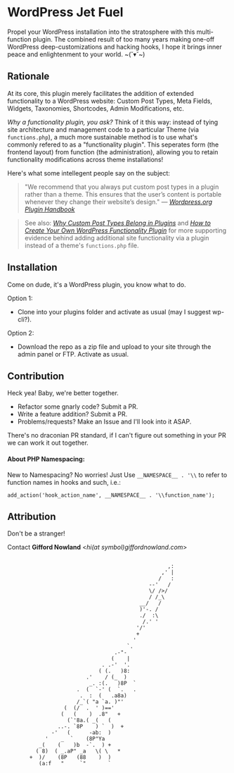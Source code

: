 # WordPress Jet Fuel #

Propel your WordPress installation into the stratosphere with this multi-function plugin. The combined result of too many years making one-off WordPress deep-customizations and hacking hooks, I hope it brings inner peace and enlightenment to your world. ~(˘▾˘~)

## Rationale ##
At its core, this plugin merely facilitates the addition of extended functionality to a WordPress website: Custom Post Types, Meta Fields, Widgets, Taxonomies, Shortcodes, Admin Modifications, etc.

*Why a functionality plugin, you ask?* Think of it this way: instead of tying site architecture and management code to a particular Theme (via `functions.php`), a much more sustainable method is to use what's commonly refered to as a "functionality plugin". This seperates form (the frontend layout) from function (the administration), allowing you to retain functionality modifications across theme installations!

Here's what some intellegent people say on the subject:
> "We recommend that you always put custom post types in a plugin rather than a theme. This ensures that the user’s content is portable whenever they change their website’s design." &mdash; _[Wordpress.org Plugin Handbook](https://developer.wordpress.org/plugins/custom-post-types-and-taxonomies/registering-custom-post-types/)_

> See also: _[Why Custom Post Types Belong in Plugins](http://justintadlock.com/archives/2013/09/14/why-custom-post-types-belong-in-plugins)_ and _[How to Create Your Own WordPress Functionality Plugin](http://wpcandy.com/teaches/how-to-create-a-functionality-plugin)_ for more supporting evidence behind adding additional site functionality via a plugin instead of a theme's `functions.php` file.

## Installation ##

Come on dude, it's a WordPress plugin, you know what to do.

Option 1:
- Clone into your plugins folder and activate as usual (may I suggest wp-cli?).

Option 2:
- Download the repo as a zip file and upload to your site through the admin panel or FTP. Activate as usual.

## Contribution ##

Heck yea! Baby, we're better together.
- Refactor some gnarly code? Submit a PR.
- Write a feature addition? Submit a PR.
- Problems/requests? Make an Issue and I'll look into it ASAP.

There's no draconian PR standard, if I can't figure out something in your PR we can work it out together.

#### About PHP Namespacing:

New to Namespacing? No worries! Just Use `__NAMESPACE__ . '\\` to refer to function names in hooks and such, i.e.:

`add_action('hook_action_name', __NAMESPACE__ . '\\function_name');`

## Attribution ##

Don't be a stranger!

Contact **Gifford Nowland** <*hi(at symbol)giffordnowland.com*>


```

                                                   ,:
                                                 ,' |
                                                /   :
                                             --'   /
                                             \/ />/
                                             / /_\
                                          __/   /
                                          )'-. /
                                          ./  :\
                                           /.' '
                                         '/'
                                         +
                                        '
                                      `.
                                  .-"-
                                 (    |
                              . .-'  '.
                             ( (.   )8:
                         .'    / (_  )
                          _. :(.   )8P  `
                      .  (  `-' (  `.   .
                       .  :  (   .a8a)
                      /_`( "a `a. )"'
                  (  (/  .  ' )=='
                 (   (    )  .8"   +
                   (`'8a.( _(   (
                ..-. `8P    ) `  )  +
              -'   (      -ab:  )
            '    _  `    (8P"Ya
          _(    (    )b  -`.  ) +
         ( 8)  ( _.aP" _a   \( \   *
       +  )/    (8P   (88    )  )
          (a:f   "     `"       `


```
